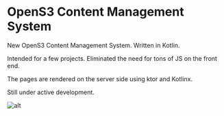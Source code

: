 # OpenS3 Content Management System
New OpenS3 Content Management System. Written in Kotlin. 

Intended for a few projects. Eliminated the need for tons of JS on the front end.

The pages are rendered on the server side using ktor and Kotlinx.

Still under active development.

![alt](https://clinetworking.files.wordpress.com/2019/10/screenshot-from-2019-10-06-22-06-13.png)
